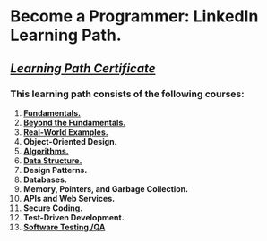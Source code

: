 # Become a Programmer: LinkedIn Learning Path. 
## [*Learning Path Certificate*]()
### This learning path consists of the following courses:
1. [**Fundamentals.**](https://github.com/alshubati99/Career-Essentials/tree/master/Programming%20Fundamentals) 
2. [**Beyond the Fundamentals.**](https://github.com/alshubati99/Career-Essentials/tree/master/Beyond%20Fundamentals)
3. [**Real-World Examples.**](https://github.com/alshubati99/Become-a-Programmer/tree/master/Real-World%20Examples) 
4. **Object-Oriented Design.**
5. [**Algorithms.**](https://github.com/alshubati99/Algorithms_linkedIn)
6. [**Data Structure.**](https://github.com/alshubati99/Become-a-Programmer/tree/master/Data%20Structures)
7. **Design Patterns.** 
8. **Databases.**
9. **Memory, Pointers, and Garbage Collection.**
10. **APIs and Web Services.** 
11. **Secure Coding.**
12. **Test-Driven Development.** 
13. [**Software Testing /QA**](https://github.com/alshubati99/Become-a-Programmer/tree/master/Software%20Testing)

